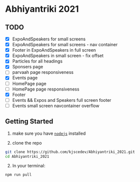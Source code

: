 # Abhiyantriki 2021

## TODO

- [x] ExpoAndSpeakers for small screens
- [x] ExpoAndSpeakers for small screens - nav container
- [x] Footer in ExpoAndSpeakers in full screen
- [x] ExpoAndSpeakers in small screen - fix offset
- [x] Particles for all headings
- [x] Sponsers page
- [ ] parvaah page responsiveness
- [x] Events page
- [ ] HomePage page
- [ ] HomePage page responsiveness
- [x] Footer
- [ ] Events && Expos and Speakers full screen footer
- [ ] Events small screen navcontainer overflow

## Getting Started

1. make sure you have [`nodejs`](https://nodejs.org/en/) installed

2. clone the repo

```bash
git clone https://github.com/kjscedev/Abhiyantriki_2021.git
cd Abhiyantriki_2021
```

2. In your terminal:

```bash
npm run pull
```
